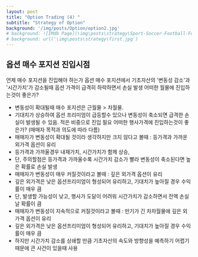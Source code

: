 ```yaml
---
layout: post
title: "Option Trading (4) "
subtitle: "Strategy of Option"
background: '/img/posts/Option/option2.jpg'
# background: ![IMdb Page](\img\posts\strategy\Sport-Soccer-Football-Formation-3-2-5-WM.png) 
# background: url('\img\posts\strategy\first.jpg')
---
```


## 옵션 매수 포지션 진입시점
언제 매수 포지션을 진입해야 하는가
옵션 매수 포지션에서 기초자산의 '변동성 감소'과 '시간가치'가 감소될때 옵션 가격이 급격히 하락하면서 손실 발생
어떠한 월물에 진입하는것이 좋은가?
-	변동성이 확대될때 매수 포지션은 근월물 > 차월물.
-	기대치가 상승하여 옵션 프리미엄이 급등할수 있으나 변동성이 축소되면 급격한 손실이 발생될 수 있음. 적은 비중으로 진입 필요
어떠한 행사가격에 진입하는것이 좋은가? (매매자 목적과 의도에 따라 다름)
-	매매자가 변동성이 확대될 것이라 생각하지만 크지 않다고 볼때 : 등가격과 가까운 외가격 옵션이 유리
-	등가격과 가까울경우 내재가치, 시간가치가 함께 상승,
-	단, 주의할점은 등가격과 가까울수록 시간가치 감소가 빨라 변동성이 축소된다면 높은 확률로 손실 발생
-	매매자가 변동성이 매우 커질것이라고 볼때 : 깊은 외가격 옵션이 유리
-	깊은 외가격은 낮은 옵션프리미엄이 형성되어 유리하고, 기대치가 높아질 경우 수익률이 매우 큼
-	단, 발생할 가능성이 낮고, 행사가 도달이 어려워 시간가치가 감소하면서 전액 손실날 확률이 큼
-	매매자가 변동성이 지속적으로 커질것이라고 볼때 : 만기가 긴 차차월물에 깊은 외가격 옵션이 유리
-	깊은 외가격은 낮은 옵션프리미엄이 형성되어 유리하고, 기대치가 높아질 경우 수익률이 매우 큼
-	하지만 시간가치 감소를 상쇄할 만큼 기초자산의 속도와 방향성을 예측하기 어렵기 때문에 큰 사건이 있을때 사용
